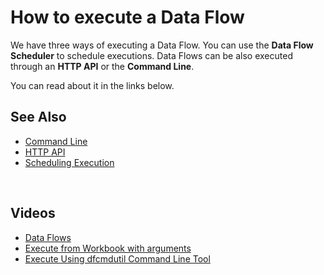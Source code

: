 
# How to execute a Data Flow
We have three ways of executing a Data Flow. You can use the **Data Flow Scheduler** to schedule executions. Data Flows can be also executed through an **HTTP API** or the **Command Line**. 

You can read about it in the links below.
<br/>
## See Also
* [Command Line](execution/commandline.md)
* [HTTP API](execution/httpapi.md)
* [Scheduling Execution](execution/scheduledexecution.md)


<br/>

## Videos

* [Data Flows](../../videos/dataflows.md)
* [Execute from Workbook with arguments](https://profitbasedocs.blob.core.windows.net/videos/Data%20Flow%20-%20Execute%20from%20Workbook%20with%20arguments.mp4)
* [Execute Using dfcmdutil Command Line Tool](https://profitbasedocs.blob.core.windows.net/videos/Data%20Flow%20-%20Execute%20using%20dfcmdutil%20command%20line%20tool.mp4)

